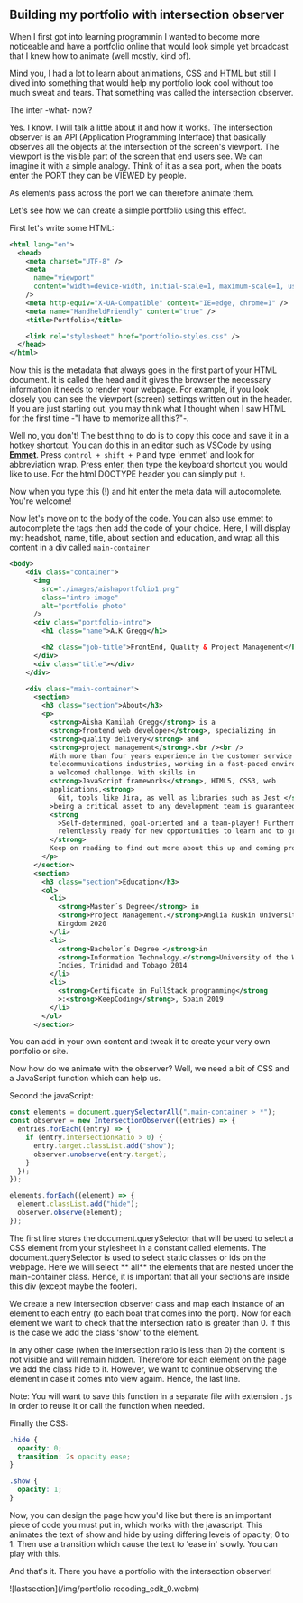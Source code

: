 ## Building my portfolio with intersection observer

When I first got into learning programmin I wanted to become more noticeable and have a portfolio online that would look simple yet broadcast that I knew how to animate (well mostly, kind of).

Mind you, I had a lot to learn about animations, CSS and HTML but still I dived into something that would help my portfolio look cool without too much sweat and tears. That something was called the intersection observer.

The inter -what- now?

Yes. I know. I will talk a little about it and how it works. The intersection observer is an API (Application Programming Interface) that basically observes all the objects at the intersection of the screen's viewport. The viewport is the visible part of the screen that end users see. We can imagine it with a simple analogy. Think of it as a sea port, when the boats enter the PORT they can be VIEWED by people.

As elements pass across the port we can therefore animate them.

Let's see how we can create a simple portfolio using this effect.

First let's write some HTML:

```xml
<html lang="en">
  <head>
    <meta charset="UTF-8" />
    <meta
      name="viewport"
      content="width=device-width, initial-scale=1, maximum-scale=1, user-scalable=no"
    />
    <meta http-equiv="X-UA-Compatible" content="IE=edge, chrome=1" />
    <meta name="HandheldFriendly" content="true" />
    <title>Portfolio</title>

    <link rel="stylesheet" href="portfolio-styles.css" />
  </head>
</html>
```

Now this is the metadata that always goes in the first part of your HTML document. It is called the head and it gives the browser the necessary information it needs to render your webpage. For example, if you look closely you can see the viewport (screen) settings written out in the header. If you are just starting out, you may think what I thought when I saw HTML for the first time -"I have to memorize all this?"-.

Well no, you don't! The best thing to do is to copy this code and save it in a hotkey shortcut. You can do this in an editor such as VSCode by using **[Emmet](https://code.visualstudio.com/docs/editor/emmet)**. Press `control + shift + P` and type 'emmet' and look for abbreviation wrap. Press enter, then type the keyboard shortcut you would like to use. For the html DOCTYPE header you can simply put `!`.

Now when you type this (!) and hit enter the meta data will autocomplete. You're welcome!

Now let's move on to the body of the code. You can also use emmet to autocomplete the tags then add the code of your choice. Here, I will display my: headshot, name, title, about section and education, and wrap all this content in a div called `main-container`

```xml
<body>
    <div class="container">
      <img
        src="./images/aishaportfolio1.png"
        class="intro-image"
        alt="portfolio photo"
      />
      <div class="portfolio-intro">
        <h1 class="name">A.K Gregg</h1>

        <h2 class="job-title">FrontEnd, Quality & Project Management</h2>
      </div>
      <div class="title"></div>
    </div>

    <div class="main-container">
      <section>
        <h3 class="section">About</h3>
        <p>
          <strong>Aisha Kamilah Gregg</strong> is a
          <strong>frontend web developer</strong>, specializing in
          <strong>quality delivery</strong> and
          <strong>project management</strong>.<br /><br />
          With more than four years experience in the customer service and
          telecommunications industries, working in a fast-paced environment is
          a welcomed challenge. With skills in
          <strong>JavaScript frameworks</strong>, HTML5, CSS3, web
          applications,<strong>
            Git, tools like Jira, as well as libraries such as Jest </strong
          >being a critical asset to any development team is guaranteed.
          <strong
            >Self-determined, goal-oriented and a team-player! Furthermore,
            relentlessly ready for new opportunities to learn and to grow.
          </strong>
          Keep on reading to find out more about this up and coming programmer.
        </p>
      </section>
      <section>
        <h3 class="section">Education</h3>
        <ol>
          <li>
            <strong>Master´s Degree</strong> in
            <strong>Project Management.</strong>Anglia Ruskin University, United
            Kingdom 2020
          </li>
          <li>
            <strong>Bachelor´s Degree </strong>in
            <strong>Information Technology.</strong>University of the West
            Indies, Trinidad and Tobago 2014
          </li>
          <li>
            <strong>Certificate in FullStack programming</strong
            >:<strong>KeepCoding</strong>, Spain 2019
          </li>
        </ol>
      </section>
```

You can add in your own content and tweak it to create your very own portfolio or site.

Now how do we animate with the observer? Well, we need a bit of CSS and a JavaScript function which can help us.

Second the javaScript:

```javascript
const elements = document.querySelectorAll(".main-container > *");
const observer = new IntersectionObserver((entries) => {
  entries.forEach((entry) => {
    if (entry.intersectionRatio > 0) {
      entry.target.classList.add("show");
      observer.unobserve(entry.target);
    }
  });
});

elements.forEach((element) => {
  element.classList.add("hide");
  observer.observe(element);
});
```

The first line stores the document.querySelector that will be used to select a CSS element from your stylesheet in a constant called elements. The document.querySelector is used to select static classes or ids on the webpage. Here we will select ** all** the elements that are nested under the main-container class. Hence, it is important that all your sections are inside this div (except maybe the footer).

We create a new intersection observer class and map each instance of an element to each entry (to each boat that comes into the port). Now for each element we want to check that the intersection ratio is greater than 0. If this is the case we add the class 'show' to the element.

In any other case (when the intersection ratio is less than 0) the content is not visible and will remain hidden. Therefore for each element on the page we add the class hide to it. However, we want to continue observing the element in case it comes into view agaim. Hence, the last line.

Note: You will want to save this function in a separate file with extension `.js` in order to reuse it or call the function when needed.

Finally the CSS:

```css
.hide {
  opacity: 0;
  transition: 2s opacity ease;
}

.show {
  opacity: 1;
}
```

Now, you can design the page how you'd like but there is an important piece of code you must put in, which works with the javascript.
This animates the text of show and hide by using differing levels of opacity; 0 to 1.
Then use a transition which cause the text to 'ease in' slowly. You can play with this.

And that's it. There you have a portfolio with the intersection observer!

![lastsection](/img/portfolio recoding_edit_0.webm)
